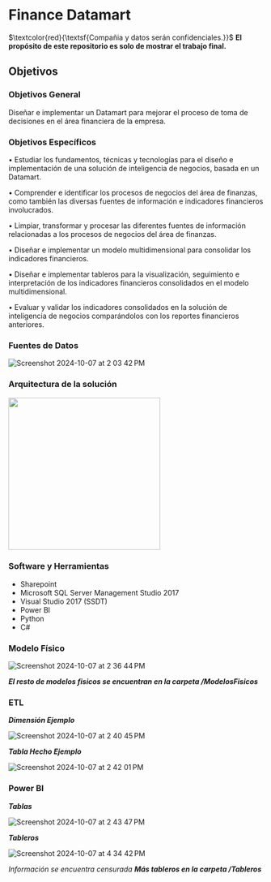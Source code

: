 # Finance Datamart


$\textcolor{red}{\textsf{Compañia y datos serán confidenciales.}}$
**El propósito de este repositorio es solo de mostrar el trabajo final.**

## Objetivos

### Objetivos General

Diseñar e implementar un Datamart para mejorar el proceso de toma de decisiones en el área financiera de la empresa.

### Objetivos Específicos

•	Estudiar los fundamentos, técnicas y tecnologías para el diseño e implementación de una solución de inteligencia de negocios, basada en un Datamart.

•	Comprender e identificar los procesos de negocios del área de finanzas, como también las diversas fuentes de información e indicadores financieros involucrados.

•	Limpiar, transformar y procesar las diferentes fuentes de información relacionadas a los procesos de negocios del área de finanzas.

•	Diseñar e implementar un modelo multidimensional para consolidar los indicadores financieros.

•	Diseñar e implementar tableros para la visualización, seguimiento e interpretación de los indicadores financieros consolidados en el modelo multidimensional.

•	Evaluar y validar los indicadores consolidados en la solución de inteligencia de negocios comparándolos con los reportes financieros anteriores.


### Fuentes de Datos

![Screenshot 2024-10-07 at 2 03 42 PM](https://github.com/user-attachments/assets/8da75472-491f-4f68-8ce4-034818697866)


### Arquitectura de la solución

<img class="center" width=300 src="https://github.com/user-attachments/assets/6fa11515-c3ed-4a5a-aa9f-a467e626a021">

### Software y Herramientas

  - Sharepoint
  - Microsoft SQL Server Management Studio 2017
  - Visual Studio 2017 (SSDT)
  - Power BI
  - Python
  - C#

### Modelo Físico

![Screenshot 2024-10-07 at 2 36 44 PM](https://github.com/user-attachments/assets/712234e7-5cb1-4a8c-873a-eb8d76a6fa2b)

***El resto de modelos fisicos se encuentran en la carpeta /ModelosFisicos***

### ETL

***Dimensión Ejemplo***

![Screenshot 2024-10-07 at 2 40 45 PM](https://github.com/user-attachments/assets/f987d509-f5f0-432a-8d4b-52b8119dc57e)


***Tabla Hecho Ejemplo***

![Screenshot 2024-10-07 at 2 42 01 PM](https://github.com/user-attachments/assets/4aad8335-d0f6-4bb9-ab5b-42ff0759ddbf)


### Power BI

***Tablas***

![Screenshot 2024-10-07 at 2 43 47 PM](https://github.com/user-attachments/assets/7671ab6e-c88a-4b4a-8a52-fd82a30cc454)

***Tableros***

![Screenshot 2024-10-07 at 4 34 42 PM](https://github.com/user-attachments/assets/7752daa4-357b-4348-935d-417f83436759)

*Información se encuentra censurada*
***Más tableros en la carpeta /Tableros***
